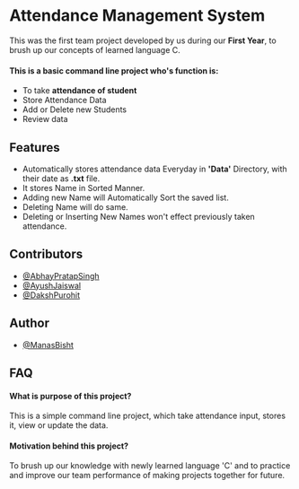 
# Attendance Management System

This was the first team project developed by us during our **First Year**, to brush up our concepts of learned language C.

#### This is a basic command line project who's function is: 
* To take **attendance of student** 
* Store Attendance Data
* Add or Delete new Students
* Review data

##


## Features

- Automatically stores attendance data Everyday in **'Data'** Directory, with their date as **.txt** file.
- It stores Name in Sorted Manner.
- Adding new Name will Automatically Sort the saved list.
- Deleting Name will do same.
- Deleting or Inserting New Names won't effect previously taken attendance.


## Contributors

 - [@AbhayPratapSingh](https://github.com/Abhaypratapsingh0)
 - [@AyushJaiswal](https://github.com/AYUSHJAISWAL220112096)
 - [@DakshPurohit](https://github.com/EzioAuditore12)


## Author

- [@ManasBisht](https://github.com/GreyHatStyle)


## FAQ

#### What is purpose of this project?

This is a simple command line project, which take attendance input, stores it, view or update the data.

#### Motivation behind this project?

To brush up our knowledge with newly learned language 'C' and to practice and improve our team performance of making projects together for future.


